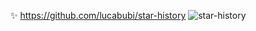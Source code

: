 :sparkles: https://github.com/lucabubi/star-history
![star-history](https://github-readme-stats.vercel.app/api/pin/?username=lucabubi&repo=star-history)